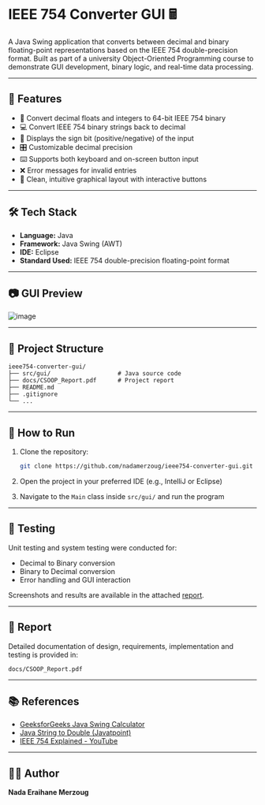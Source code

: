 # IEEE 754 Converter GUI 🖩

A Java Swing application that converts between decimal and binary floating-point representations based on the IEEE 754 double-precision format. Built as part of a university Object-Oriented Programming course to demonstrate GUI development, binary logic, and real-time data processing.

---

## 📌 Features

- 🔢 Convert decimal floats and integers to 64-bit IEEE 754 binary
- 💻 Convert IEEE 754 binary strings back to decimal
- 🧮 Displays the sign bit (positive/negative) of the input
- 🎛️ Customizable decimal precision
- ⌨️ Supports both keyboard and on-screen button input
- ❌ Error messages for invalid entries
- 📐 Clean, intuitive graphical layout with interactive buttons

---

## 🛠️ Tech Stack

- **Language:** Java
- **Framework:** Java Swing (AWT)
- **IDE:** Eclipse
- **Standard Used:** IEEE 754 double-precision floating-point format

---

## 📷 GUI Preview
![image](https://github.com/user-attachments/assets/e303e829-ad9d-4977-b8e0-7dcad2b76f6e)


---

## 📁 Project Structure

```
ieee754-converter-gui/
├── src/gui/                   # Java source code
├── docs/CSOOP_Report.pdf      # Project report
├── README.md
├── .gitignore
└── ...
```

---

## 🚀 How to Run

1. Clone the repository:
   ```bash
   git clone https://github.com/nadamerzoug/ieee754-converter-gui.git
   ```

2. Open the project in your preferred IDE (e.g., IntelliJ or Eclipse)

3. Navigate to the `Main` class inside `src/gui/` and run the program

---

## 🧪 Testing

Unit testing and system testing were conducted for:
- Decimal to Binary conversion
- Binary to Decimal conversion
- Error handling and GUI interaction

Screenshots and results are available in the attached [report](docs/CSOOP_Report.pdf).

---

## 📄 Report

Detailed documentation of design, requirements, implementation and testing is provided in:
```
docs/CSOOP_Report.pdf
```

---

## 📚 References

- [GeeksforGeeks Java Swing Calculator](https://www.geeksforgeeks.org/java-swing-simple-calculator/)
- [Java String to Double (Javatpoint)](https://www.javatpoint.com/java-string-to-double)
- [IEEE 754 Explained - YouTube](https://www.youtube.com/watch?v=dfhmTyRTCSQ&t=12s)

---

## 👩‍💻 Author

**Nada Eraihane Merzoug**

